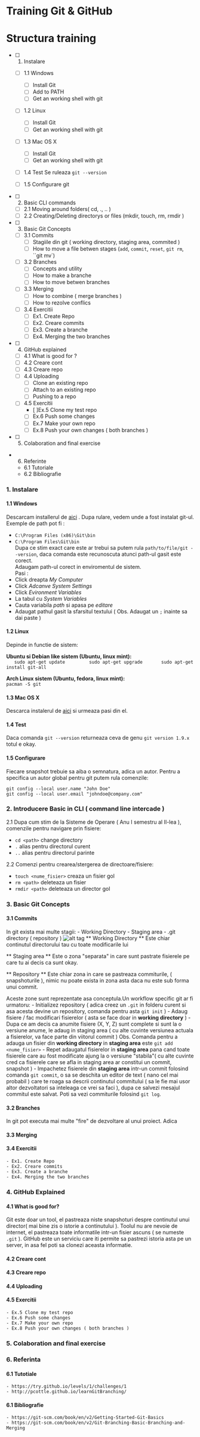 # Training Git & GitHub 

# Structura training
- [ ] 1. Instalare
    - [ ] 1.1 Windows
        - [ ] Install Git
        - [ ] Add to PATH
        - [ ] Get an working shell with git
    - [ ] 1.2 Linux
        - [ ] Install Git
        - [ ] Get an working shell with git
    - [ ] 1.3 Mac OS X
        - [ ] Install Git
        - [ ] Get an working shell with git

    - [ ] 1.4 Test
        Se ruleaza `git --version`

    - [ ] 1.5 Configurare git 
    
    
- [ ] 2. Basic CLI commands
    - [ ] 2.1 Moving around folders( cd, ., .. )
    - [ ] 2.2 Creating/Deleting directorys or files (mkdir, touch, rm, rmdir )
    
- [ ] 3. Basic Git Concepts  
    - [ ] 3.1 Commits  
        - [ ] Stagiile din git ( working directory, staging area, commited )  
        - [ ] How to move a file betwen stages (`add`, `commit`, `reset`, `git rm`, ``git mv`)
    - [ ] 3.2 Branches 
        - [ ] Concepts and utility
        - [ ] How to make a branche 
        - [ ] How to move betwen branches
    - [ ] 3.3 Merging 
        - [ ] How to combine ( merge branches )
        - [ ] How to rezolve conflics
    - [ ] 3.4 Exercitii
        - [ ] Ex1. Create Repo
        - [ ] Ex2. Creare commits
        - [ ] Ex3. Create a branche
        - [ ] Ex4. Merging the two branches
  
- [ ] 4. GitHub explained
    - [ ] 4.1 What is good for ?
    - [ ] 4.2 Creare cont
    - [ ] 4.3 Creare repo
    - [ ] 4.4 Uploading
        - [ ] Clone an existing repo
        - [ ] Attach to an existing repo
        - [ ] Pushing to a repo
    - [ ] 4.5 Exercitii
        - [ ]Ex.5 Clone my test repo
        - [ ] Ex.6 Push some changes
        - [ ] Ex.7 Make your own repo
        - [ ] Ex.8 Push your own changes ( both branches )
- [ ] 5. Colaboration and final exercise
- 6. Referinte
	- 6.1 Tutoriale
	- 6.2 Bibliografie


### 1. Instalare

#### 1.1 Windows
Descarcam installerul de [aici](http://git-scm.com/download) .
Dupa rulare, vedem unde a fost instalat git-ul.    
Exemple de path pot fi :   
- `C:\Program Files (x86)\Git\bin`   
- `C:\Program Files\Git\bin`    
Dupa ce stim exact care este ar trebui sa putem rula `path/to/file/git --version`, daca comanda este    recunoscuta atunci path-ul gasit este corect.   
Adaugam path-ul corect  in enviromentul de sistem.   
Pasi :   
- Click dreapta *My Computer*       
- Click *Adcanve System Settings*    
- Click *Evironment Variables*    
- La tabul cu *System Variables*        
- Cauta variabila *path* si apasa pe *editare*   
- Adaugat pathul gasit la sfarsitul textului ( Obs. Adaugat un `;` inainte sa dai paste )   
   
#### 1.2 Linux     
Depinde in functie de sistem:    
     
**Ubuntu si Debian like sistem (Ubuntu, linux mint):**    
`   
sudo apt-get update        
sudo apt-get upgrade      
sudo apt-get install git-all       
`
      
**Arch Linux sistem (Ubuntu, fedora, linux mint):**   
`
pacman -S git      
`   


#### 1.3 Mac OS X    
Descarca instalerul de [aici](http://git-scm.com/download) si urmeaza pasi din el.

#### 1.4 Test
Daca comanda `git --version` returneaza ceva de genu `git version 1.9.x` totul e okay.
    
#### 1.5 Configurare
Fiecare snapshot trebuie sa aiba o semnatura, adica un autor.
Pentru a specifica un autor global pentru git putem rula comenzile:  

`git config --local user.name "John Doe"`  
`git config --local user.email "johndoe@company.com"`  
     
    
### 2. Introducere Basic in CLI ( command line intercade  )
2.1 Dupa cum stim de la Sisteme de Operare ( Anu I semestru al II-lea ), comenzile pentru navigare prin fisiere:
- `cd <path>`  change directory
- `.`  alias pentru directorul curent
- `..`  alias pentru directorul parinte
  
2.2 Comenzi pentru crearea/stergerea de directoare/fisiere:
- `touch <nume_fisier>`  creaza un fisier gol
- `rm <path>` deleteaza un fisier
- `rmdir <path>` deleteaza un director gol

### 3. Basic Git Concepts
  
#### 3.1 Commits
In git exista mai multe stagii:
    - Working Directory
    - Staging area
    - .git directory ( repository )
![alt tag](https://git-scm.com/book/en/v2/book/01-introduction/images/areas.png)
** Working Directory **
Este chiar continutul directorului tau cu toate modificarile lui
  
** Staging area **
Este o zona "separata" in care sunt pastrate fisierele pe care tu ai decis ca sunt okay.
  
** Repository **
Este chiar zona in care se pastreaza commiturile, ( snapshoturile ), nimic nu poate exista in zona asta daca nu este sub forma unui commit.

Aceste zone sunt reprezentate asa conceptula.Un workflow specific git ar fi urmatoru:
	- Initializez repository ( adica creez un `.git` in folderu curent si asa acesta devine un repository, comanda pentru asta `git init` )
	- Adaug fisiere / fac modificari fisierelor ( asta se face doar in **working directory** )
	- Dupa ce am decis ca anumite fisiere (X, Y, Z) sunt complete si sunt la o versiune anume, le adaug in staging area ( cu alte cuvinte versiunea actuala a fisierelor, va face parte din viitorul commit )
	Obs.
	Comanda pentru a adauga un fisier din **working directory** in **staging area** este `git add <nume_fisier>`
	- Repet adaugatul fisierelor in **staging area** pana cand toate fisierele care au fost modificate ajung la o versiune  "stabila"( cu alte cuvinte cred ca fisierele care se afla in staging area ar constitui un commit, snapshot )
	- Impachetez fisierele din **staging area** intr-un commit folosind comanda `git commit`, o sa se deschita un editor de text ( nano cel mai probabil ) care te roaga sa descrii continutul commitului ( sa le fie mai usor altor dezvoltatori sa inteleaga ce vrei sa faci ), dupa ce salvezi mesajul commitul este salvat. Poti sa vezi commiturile folosind `git log`.
	
#### 3.2 Branches
In git pot executa mai multe "fire" de dezvoltare al unui proiect. Adica 
#### 3.3 Merging 
#### 3.4 Exercitii 
    - Ex1. Create Repo
    - Ex2. Creare commits
    - Ex3. Create a branche
    - Ex4. Merging the two branches


### 4. GitHub Explained
   
#### 4.1 What is good for?
Git este doar un tool, el pastreaza niste snapshoturi despre continutul unui director( mai bine zis o istorie a continutului ). Toolul nu are nevoie de internet, el pastreaza toate informatile intr-un fisier ascuns ( se numeste `.git` ).
    GitHub este un serviciu care iti permite sa pastrezi istoria asta pe un server, in asa fel poti sa clonezi aceasta informatie.


#### 4.2 Creare cont
#### 4.3 Creare repo
#### 4.4 Uploading 
#### 4.5 Exercitii
    - Ex.5 Clone my test repo
    - Ex.6 Push some changes
    - Ex.7 Make your own repo
    - Ex.8 Push your own changes ( both branches )

### 5. Colaboration and final exercise

    
### 6. Referinta
#### 6.1 Tutotiale
	- https://try.github.io/levels/1/challenges/1
	- http://pcottle.github.io/learnGitBranching/
#### 6.1 Bibliografie 
    - https://git-scm.com/book/en/v2/Getting-Started-Git-Basics
	- https://git-scm.com/book/en/v2/Git-Branching-Basic-Branching-and-Merging










